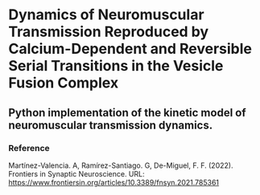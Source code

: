 # Dynamics of Neuromuscular Transmission Reproduced by Calcium-Dependent and Reversible Serial Transitions in the Vesicle Fusion Complex

## Python implementation of the kinetic model of neuromuscular transmission dynamics.


### Reference
Martínez-Valencia. A, Ramírez-Santiago. G, De-Miguel, F. F. (2022). Frontiers in Synaptic Neuroscience. URL: https://www.frontiersin.org/articles/10.3389/fnsyn.2021.785361
